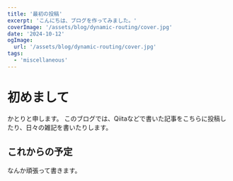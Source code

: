 ```yaml
---
title: '最初の投稿'
excerpt: 'こんにちは、ブログを作ってみました。'
coverImage: '/assets/blog/dynamic-routing/cover.jpg'
date: '2024-10-12'
ogImage:
  url: '/assets/blog/dynamic-routing/cover.jpg'
tags:
  - 'miscellaneous'
---
```


# 初めまして
かとりと申します。
このブログでは、Qiitaなどで書いた記事をこちらに投稿したり、日々の雑記を書いたりします。

## これからの予定
なんか頑張って書きます。